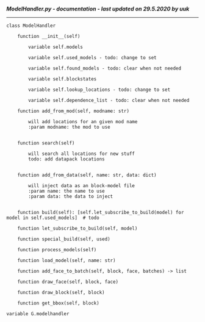 ***ModelHandler.py - documentation - last updated on 29.5.2020 by uuk***
___

    class ModelHandler

        function __init__(self)

            variable self.models

            variable self.used_models - todo: change to set

            variable self.found_models - todo: clear when not needed

            variable self.blockstates

            variable self.lookup_locations - todo: change to set

            variable self.dependence_list - todo: clear when not needed

        function add_from_mod(self, modname: str)
            
            will add locations for an given mod name
            :param modname: the mod to use


        function search(self)
            
            will search all locations for new stuff
            todo: add datapack locations


        function add_from_data(self, name: str, data: dict)
            
            will inject data as an block-model file
            :param name: the name to use
            :param data: the data to inject


        function build(self): [self.let_subscribe_to_build(model) for model in self.used_models]  # todo

        function let_subscribe_to_build(self, model)

        function special_build(self, used)

        function process_models(self)

        function load_model(self, name: str)

        function add_face_to_batch(self, block, face, batches) -> list

        function draw_face(self, block, face)

        function draw_block(self, block)

        function get_bbox(self, block)

    variable G.modelhandler